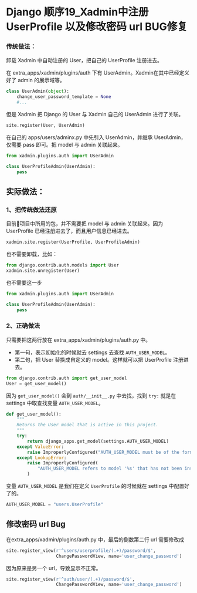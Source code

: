 # Django 顺序19_Xadmin中注册UserProfile 以及修改密码 url BUG修复



### 传统做法：

卸载 Xadmin 中自动注册的 User，把自己的 UserProfile 注册进去。

在 extra_apps/xadmin/plugins/auth 下有 UserAdmin。Xadmin在其中已经定义好了 admin 的展示域等。

```python
class UserAdmin(object):
    change_user_password_template = None
    #...
```

但是 Xadmin 把 Django 的 User 与 Xadmin 自己的 UserAdmin 进行了关联。

```python
site.register(User, UserAdmin)
```



在自己的 apps/users/adminx.py 中先引入 UserAdmin，并继承 UserAdmin，仅需要 pass 即可。把 model 与 admin 关联起来。

```python
from xadmin.plugins.auth import UserAdmin

class UserProfileAdmin(UserAdmin):
    pass
```



## 实际做法：

### 1、把传统做法还原

目前项目中所用的包，并不需要把 model 与 admin 关联起来。因为 UserProfile 已经注册进去了，而且用户信息已经进去。

```python
xadmin.site.register(UserProfile, UserProfileAdmin)
```

也不需要卸载，比如：

```python
from django.contrib.auth.models import User
xadmin.site.unregister(User)
```

也不需要这一步

```python
from xadmin.plugins.auth import UserAdmin

class UserProfileAdmin(UserAdmin):
    pass
```



### 2、正确做法

只需要把这两行放在 extra_apps/xadmin/plugins/auth.py 中。

* 第一句，表示初始化的时候就去 settings 去查找 `AUTH_USER_MODEL`。
* 第二句，把 User 替换成自定义的 model。这样就可以把 UserProfile 注册进去。

```python
from django.contrib.auth import get_user_model
User = get_user_model()
```



因为 `get_user_model()` 会到 `auth/__init__.py` 中去找，找到 `try:` 就是在 settings 中取查找变量 `AUTH_USER_MODEL`。

```python
def get_user_model():
    """
    Returns the User model that is active in this project.
    """
    try:
        return django_apps.get_model(settings.AUTH_USER_MODEL)
    except ValueError:
        raise ImproperlyConfigured("AUTH_USER_MODEL must be of the form 'app_label.model_name'")
    except LookupError:
        raise ImproperlyConfigured(
            "AUTH_USER_MODEL refers to model '%s' that has not been installed" % settings.AUTH_USER_MODEL
        )
```



变量 `AUTH_USER_MODEL` 是我们在定义 `UserProfile` 的时候就在 settings 中配置好了的。

```python
AUTH_USER_MODEL = "users.UserProfile"
```



## 修改密码 url Bug

在extra_apps/xadmin/plugins/auth.py 中，最后的倒数第二行 url 需要修改成

```python
site.register_view(r'^users/userprofile/(.+)/password/$',
                   ChangePasswordView, name='user_change_password')
```

因为原来是另一个 url，导致显示不正常。

```python
site.register_view(r'^auth/user/(.+)/password/$',
                   ChangePasswordView, name='user_change_password')
```



















































